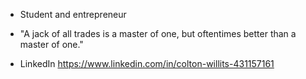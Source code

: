 - Student and entrepreneur

- "A jack of all trades is a master of one, but oftentimes better than a master of one."

- LinkedIn https://www.linkedin.com/in/colton-willits-431157161
